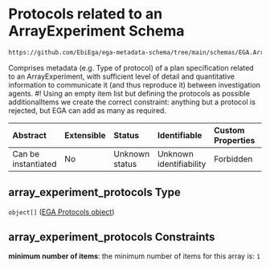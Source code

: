 # Protocols related to an ArrayExperiment Schema

```txt
https://github.com/EbiEga/ega-metadata-schema/tree/main/schemas/EGA.ArrayExperiment.json#/properties/array_experiment_protocols
```

Comprises metadata (e.g. Type of protocol) of a plan specification related to an ArrayExperiment, with sufficient level of detail and quantitative information to communicate it (and thus reproduce it) between investigation agents. #! Using an empty item list but defining the protocols as possible additionalItems we create the correct constraint: anything but a protocol is rejected, but EGA can add as many as required.

| Abstract            | Extensible | Status         | Identifiable            | Custom Properties | Additional Properties | Access Restrictions | Defined In                                                                          |
| :------------------ | :--------- | :------------- | :---------------------- | :---------------- | :-------------------- | :------------------ | :---------------------------------------------------------------------------------- |
| Can be instantiated | No         | Unknown status | Unknown identifiability | Forbidden         | Forbidden             | none                | [EGA.ArrayExperiment.json*](../out/EGA.ArrayExperiment.json "open original schema") |

## array_experiment_protocols Type

`object[]` ([EGA Protocols object](ega-2-definitions-ega-protocols-object.md))

## array_experiment_protocols Constraints

**minimum number of items**: the minimum number of items for this array is: `1`
